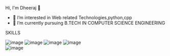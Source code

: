 Hi, I'm Dheeraj 👋
- 👀 I’m interested in Web related Technologies,python,cpp
- 🌱 I’m currently pursuing B.TECH IN COMPUTER SCIENCE ENGINEERING
 

SKILLS 

![image](https://user-images.githubusercontent.com/88535295/149728029-6fd38256-73ea-4d6e-9f91-1cbbc486e224.png)  ![image](https://user-images.githubusercontent.com/88535295/149728076-0ab36093-e604-49d3-b60d-6ad906cb3607.png)  ![image](https://user-images.githubusercontent.com/88535295/149728099-8c74dd33-6813-43e2-9e04-534efd4b4ef6.png)  ![image](https://user-images.githubusercontent.com/88535295/149728111-89d136ab-0221-44b9-8cd6-35239bca2fa0.png)  
![image](https://user-images.githubusercontent.com/88535295/149728126-a76bdf7d-5d32-4f8c-910e-a710b4f38599.png)












